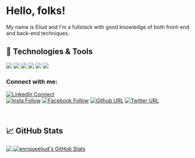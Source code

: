 

# Hello, folks! 

My name is Eliud and I'm a fullstack with good knowledge of both front-end and back-end techniques. 

## 🔧 Technologies & Tools
![](https://img.shields.io/badge/OS-Linux-informational?style=flat&logo=linux&logoColor=white&color=2bbc8a)
![](https://img.shields.io/badge/Editor-IntelliJ_IDEA-informational?style=flat&logo=intellij-idea&logoColor=white&color=2bbc8a)
![](https://img.shields.io/badge/Code-Python-informational?style=flat&logo=python&logoColor=white&color=2bbc8a)
![](https://img.shields.io/badge/Code-JavaScript-informational?style=flat&logo=javascript&logoColor=white&color=2bbc8a)
![](https://img.shields.io/badge/Code-ReactJs-informational?style=flat&logo=javascript&logoColor=white&color=2bbc8a)
![](https://img.shields.io/badge/Code-NodeJs-informational?style=flat&logo=javascript&logoColor=white&color=2bbc8a)

### Connect with me:

[![LinkedIn Connect](https://img.shields.io/badge/%20-Connect-black?color=14171A&labelColor=212121&logo=linkedin&logoColor=ffffff)](https://www.linkedin.com/in/eliudmaina/)  
[![Insta Follow](https://img.shields.io/badge/%20-Follow-black?color=14171A&labelColor=d81b60&logo=instagram&logoColor=ffffff)](https://www.instagram.com/javas.cript_lover/) 
[![Facebook Follow](https://img.shields.io/badge/%20-Follow-black?color=14171A&labelColor=1976d2&logo=facebook&logoColor=ffffff)](https://www.facebook.com/eliud.phynhas)
[![Github URL](https://img.shields.io/badge/%20-Follow-black?color=14171A&labelColor=1976d2&logo=github&logoColor=ffffff)](https://www.github.com/enriqueeliud)
[![Twitter URL](https://img.shields.io/badge/%20-Follow-black?color=14171A&labelColor=d81b60&logo=twitter&logoColor=ffffff)](https://www.instagram.com/eLI_THE_CODER/)

<br />

## &#x1f4c8; GitHub Stats

<a href="https://github.com/enriqueeliud/enriqueeliud">
  <img align="center" src="https://github-readme-stats.vercel.app/api/top-langs/?username=enriqueeliud&hide=java,html,tex&title_color=ffffff&text_color=c9cacc&icon_color=2bbc8a&bg_color=1d1f21&langs_count=3" />
</a>
<a href="https://github.com/enriqueeliud/enriqueeliud">
  <img align="center" src="https://github-readme-stats.vercel.app/api?username=enriqueeliud&show_icons=true&line_height=27&count_private=true&title_color=ffffff&text_color=c9cacc&icon_color=2bbc8a&bg_color=1d1f21" alt="enriqueeliud's GitHub Stats" />
</a>
  

